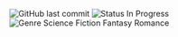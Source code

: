 ![GitHub last commit](https://img.shields.io/github/last-commit/maletears/tbn) ![Status In Progress](https://img.shields.io/badge/status-in%20progress-informational) ![Genre Science Fiction Fantasy Romance](http://img.shields.io/badge/genre-science%20fiction%20fantasy%20romance-dcd0ff)
